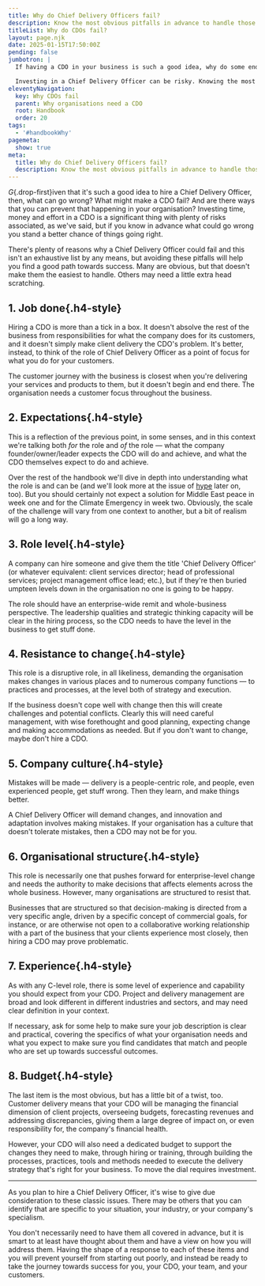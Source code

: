 ```yaml
---
title: Why do Chief Delivery Officers fail?
description: Know the most obvious pitfalls in advance to handle those upfront and create a fertile environment for success
titleList: Why do CDOs fail?
layout: page.njk
date: 2025-01-15T17:50:00Z
pending: false
jumbotron: |
  If having a CDO in your business is such a good idea, why do some end up failing?

  Investing in a Chief Delivery Officer can be risky. Knowing the most obvious pitfalls in advance can help you handle those upfront and create a fertile environment for success.
eleventyNavigation:
  key: Why CDOs fail
  parent: Why organisations need a CDO
  root: Handbook
  order: 20
tags:
  - '#handbookWhy'
pagemeta:
  show: true
meta:
  title: Why do Chief Delivery Officers fail?
  description: Know the most obvious pitfalls in advance to handle those upfront and create a fertile environment for success
---
```


*G*{.drop-first}iven that it's such a good idea to hire a Chief Delivery Officer, then, what can go wrong? What might make a CDO fail? And are there ways that you can prevent that happening in your organisation? Investing time, money and effort in a CDO is a significant thing with plenty of risks associated, as we've said, but if you know in advance what could go wrong you stand a better chance of things going right.

There's plenty of reasons why a Chief Delivery Officer could fail and this isn't an exhaustive list by any means, but avoiding these pitfalls will help you find a good path towards success. Many are obvious, but that doesn't make them the easiest to handle. Others may need a little extra head scratching.

## 1. Job done{.h4-style}

Hiring a CDO is more than a tick in a box. It doesn't absolve the rest of the business from responsibilities for what the company does for its customers, and it doesn't simply make client delivery the CDO's problem. It's better, instead, to think of the role of Chief Delivery Officer as a point of focus for what you do for your customers.

The customer journey with the business is closest when you're delivering your services and products to them, but it doesn't begin and end there. The organisation needs a customer focus throughout the business.

## 2. Expectations{.h4-style}

This is a reflection of the previous point, in some senses, and in this context we're talking both *for* the role and *of* the role — what the company founder/owner/leader expects the CDO will do and achieve, and what the CDO themselves expect to do and achieve.

Over the rest of the handbook we'll dive in depth into understanding what the role is and can be (and we'll look more at the issue of [hype](/handbook/innovation/) later on, too). But you should certainly not expect a solution for Middle East peace in week one and for the Climate Emergency in week two. Obviously, the scale of the challenge will vary from one context to another, but a bit of realism will go a long way.

## 3. Role level{.h4-style}

A company can hire someone and give them the title 'Chief Delivery Officer' (or whatever equivalent: client services director; head of professional services; project management office lead; etc.), but if they're then buried umpteen levels down in the organisation no one is going to be happy.

The role should have an enterprise-wide remit and whole-business perspective. The leadership qualities and strategic thinking capacity will be clear in the hiring process, so the CDO needs to have the level in the business to get stuff done.

## 4. Resistance to change{.h4-style}

This role is a disruptive role, in all likeliness, demanding the organisation makes changes in various places and to numerous company functions — to practices and processes, at the level both of strategy and execution.

If the business doesn't cope well with change then this will create challenges and potential conflicts. Clearly this will need careful management, with wise forethought and good planning, expecting change and making accommodations as needed. But if you don't want to change, maybe don't hire a CDO.

## 5. Company culture{.h4-style}

Mistakes will be made — delivery is a people-centric role, and people, even experienced people, get stuff wrong. Then they learn, and make things better.

A Chief Delivery Officer will demand changes, and innovation and adaptation involves making mistakes. If your organisation has a culture that doesn't tolerate mistakes, then a CDO may not be for you.

## 6. Organisational structure{.h4-style}

This role is necessarily one that pushes forward for enterprise-level change and needs the authority to make decisions that affects elements across the whole business. However, many organisations are structured to resist that.

Businesses that are structured so that decision-making is directed from a very specific angle, driven by a specific concept of commercial goals, for instance, or are otherwise not open to a collaborative working relationship with a part of the business that your clients experience most closely, then hiring a CDO may prove problematic.

## 7. Experience{.h4-style}

As with any C-level role, there is some level of experience and capability you should expect from your CDO. Project and delivery management are broad and look different in different industries and sectors, and may need clear definition in your context.

If necessary, ask for some help to make sure your job description is clear and practical, covering the specifics of what your organisation needs and what you expect to make sure you find candidates that match and people who are set up towards successful outcomes.

## 8. Budget{.h4-style}

The last item is the most obvious, but has a little bit of a twist, too. Customer delivery means that your CDO will be managing the financial dimension of client projects, overseeing  budgets, forecasting revenues and addressing discrepancies, giving them a large degree of impact on, or even responsibility for, the company's financial health.

However, your CDO will also need a dedicated budget to support the changes they need to make, through hiring or training, through building the processes, practices, tools and methods needed to execute the delivery strategy that's right for your business. To move the dial requires investment.

---

As you plan to hire a Chief Delivery Officer, it's wise to give due consideration to these classic issues. There may be others that you can identify that are specific to your situation, your industry, or your company's specialism.

You don't necessarily need to have them all covered in advance, but it is smart to at least have thought about them and have a view on how you will address them. Having the shape of a response to each of these items and you will prevent yourself from starting out poorly, and instead be ready to take the journey towards success for you, your CDO, your team, and your customers.
